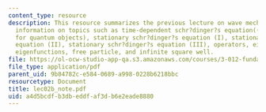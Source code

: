 ```yaml
---
content_type: resource
description: This resource summarizes the previous lecture on wave mechanics and provides
  information on topics such as time-dependent schr?dinger?s equation((Newton?s 2ndlaw
  for quantum objects), stationary schr?dinger?s equation (I), stationary schr?dinger?s
  equation (II), stationary schr?dinger?s equation (III), operators, eigenvalues,
  eigenfunctions, free particle, and infinite square well.
file: https://ol-ocw-studio-app-qa.s3.amazonaws.com/courses/3-012-fundamentals-of-materials-science-fall-2005/a4d5bcdfb3dbeddfaf3db6e2eade8880_lec02b_note.pdf
file_type: application/pdf
parent_uid: 9b84782c-e584-0689-a998-0228b6218bbc
resourcetype: Document
title: lec02b_note.pdf
uid: a4d5bcdf-b3db-eddf-af3d-b6e2eade8880
---
```

